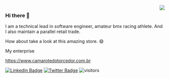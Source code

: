 <img align="right" src="https://github-readme-stats.vercel.app/api?username=heliomarpm&show_icons=true&theme=dark" />

### Hi there 👋

I am a technical lead in software engineer, amateur bmx racing athlete.
And I also maintain a parallel retail trade.

How about take a look at this amazing store. 😄

My enterprise

https://www.camarotedotorcedor.com.br


[![Linkedin Badge](https://img.shields.io/badge/-LinkedIn-blue?style=flat-square&logo=Linkedin&logoColor=white&link=https://www.linkedin.com/in/heliomarpm)](https://www.linkedin.com/in/heliomarpm)
[![Twitter Badge](https://img.shields.io/badge/-Twitter-1ca0f1?style=flat-square&labelColor=1ca0f1&logo=twitter&logoColor=white&link=https://twitter.com/heliomarbmx)](https://twitter.com/heliomarbmx)
![visitors](https://visitor-badge.laobi.icu/badge?page_id=heliomarpm)

<!--
**heliomarpm/heliomarpm** is a ✨ _special_ ✨ repository because its `README.md` (this file) appears on your GitHub profile.

Here are some ideas to get you started:

- 🔭 I’m currently working on ...
- 🌱 I’m currently learning ...
- 👯 I’m looking to collaborate on ...
- 🤔 I’m looking for help with ...
- 💬 Ask me about ...
- 📫 How to reach me: ...
- 😄 Pronouns: ...
- ⚡ Fun fact: ...
-->
